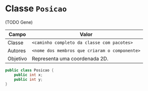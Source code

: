 # Classe `Posicao`

(TODO Gene)

Campo | Valor
----- | -----
Classe | `<caminho completo da classe com pacotes>`
Autores | `<nome dos membros que criaram o componente>`
Objetivo | Representa uma coordenada 2D.

```java
public class Posicao {
    public int x;
    public int y;
}
```
